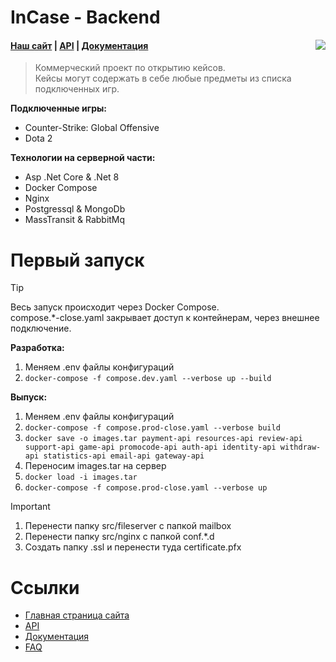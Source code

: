# InCase - Backend

<img src="https://sun9-9.userapi.com/impg/TvxOs5Z6Oq4zIVtUnJD0uvbLUPHa86M0OkuSBQ/xwSvc-KOU-s.jpg?size=107x55&quality=96&sign=80e1a5000a20607c8bd1afe5453abefc&type=album" align="right"/>

#### [Наш сайт](https://in-case.games) | [API](https://api.in-case.games/api/) | [Документация](docs/redirection.md)

> Коммерческий проект по открытию кейсов.</br>
> Кейсы могут содержать в себе любые предметы из
> списка подключенных игр.

<b>Подключенные игры:</b>

- Counter-Strike: Global Offensive
- Dota 2

<b>Технологии на серверной части:</b>

- Asp .Net Core & .Net 8
- Docker Compose
- Nginx
- Postgressql & MongoDb
- MassTransit & RabbitMq

# Первый запуск

> [!TIP]
> Весь запуск происходит через Docker Compose.</br>
> compose.\*-close.yaml закрывает доступ к контейнерам, через внешнее подключение.

<b>Разработка:</b>

1. Меняем .env файлы конфигураций
2. `docker-compose -f compose.dev.yaml --verbose up --build`

<b>Выпуск:</b>

1. Меняем .env файлы конфигураций
2. `docker-compose -f compose.prod-close.yaml --verbose build`
3. `docker save -o images.tar payment-api resources-api review-api support-api game-api promocode-api auth-api identity-api withdraw-api statistics-api email-api gateway-api`
4. Переносим images.tar на сервер
5. `docker load -i images.tar`
6. `docker-compose -f compose.prod-close.yaml --verbose up`

> [!IMPORTANT]
>
> 1. Перенести папку src/fileserver с папкой mailbox
> 2. Перенести папку src/nginx с папкой conf.\*.d
> 3. Создать папку .ssl и перенести туда certificate.pfx

# Ссылки

- [Главная страница сайта](https://in-case.games/)
- [API](https://api.in-case.games/api/)
- [Документация](docs/redirection.md)
- [FAQ](https://in-case.games/faq)
